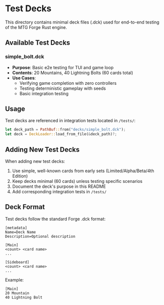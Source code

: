 # Test Decks

This directory contains minimal deck files (.dck) used for end-to-end testing of the MTG Forge Rust engine.

## Available Test Decks

### simple_bolt.dck
- **Purpose**: Basic e2e testing for TUI and game loop
- **Contents**: 20 Mountains, 40 Lightning Bolts (60 cards total)
- **Use Cases**:
  - Verifying game completion with zero controllers
  - Testing deterministic gameplay with seeds
  - Basic integration testing

## Usage

Test decks are referenced in integration tests located in `/tests/`:

```rust
let deck_path = PathBuf::from("decks/simple_bolt.dck");
let deck = DeckLoader::load_from_file(&deck_path)?;
```

## Adding New Test Decks

When adding new test decks:
1. Use simple, well-known cards from early sets (Limited/Alpha/Beta/4th Edition)
2. Keep decks minimal (60 cards) unless testing specific scenarios
3. Document the deck's purpose in this README
4. Add corresponding integration tests in `/tests/`

## Deck Format

Test decks follow the standard Forge .dck format:

```
[metadata]
Name=Deck Name
Description=Optional description

[Main]
<count> <card name>
...

[Sideboard]
<count> <card name>
...
```

Example:
```
[Main]
20 Mountain
40 Lightning Bolt
```
